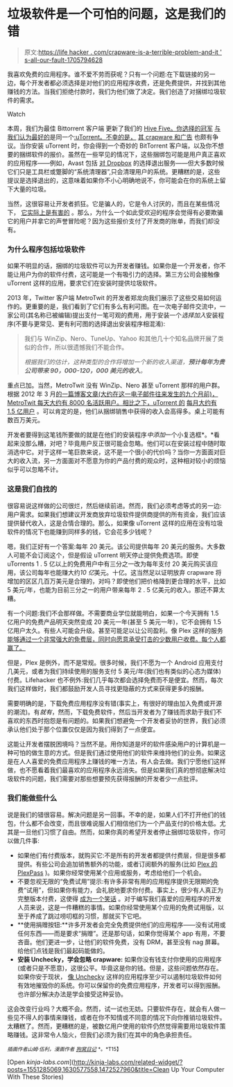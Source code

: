 # 垃圾软件是一个可怕的问题，这是我们的错

> 原文:[https://life hacker . com/crapware-is-a-terrible-problem-and-it ' s-all-our-fault-1705794628](https://lifehacker.com/crapware-is-a-horrible-problem-and-its-all-our-fault-1705794628)

我喜欢免费的应用程序。谁不爱不劳而获呢？只有一个问题:在下载链接的另一边，每个开发者都必须选择是对他们的应用程序收费，还是免费提供，并找到其他赚钱的方法。当我们拒绝付款时，我们为他们做了决定。我们创造了对捆绑垃圾软件的需求。

Watch

本周，我们为最佳 Bittorrent 客户端 更新了我们的 [Hive Five。你选择的冠军](http://lifehacker.com/five-best-bittorrent-clients-5813348#_ga=1.96375385.431406394.1415821409) [与我们认为最好的](https://lifehacker.com/most-popular-bittorrent-client-torrent-1705622513#_ga=1.96375385.431406394.1415821409)是同一个[:uTorrent。不幸的是，](https://lifehacker.com/the-best-bittorrent-client-for-windows-5855268) [其 crapware 和广告](http://lifehacker.com/popular-bittorrent-client-utorrent-is-causing-a-stir-by-1689871066) 也颇有争议。当你安装 uTorrent 时，你会得到一个奇妙的 BitTorrent 客户端，以及你不想要的捆绑软件的报价。虽然在一些罕见的情况下，这些捆绑包可能是用户真正喜欢的应用程序——例如，Avast 包括 [对 Dropbox](http://blog.emsisoft.com/2015/01/17/has-the-antivirus-industry-gone-mad/) 的选择退出服务——但大多数时候它们只是工具栏或蹩脚的“系统清理器”,只会清理用户的系统。更糟糕的是，这些提议是选择退出的，这意味着如果你不小心明确地说不，你可能会在你的系统上留下大量的垃圾。

当然，这很容易让开发者抓狂。它是骗人的，它是令人讨厌的，而且在某些情况下， [它实际上是有害的](http://lifehacker.com/how-to-test-your-pc-for-the-new-superfish-security-vu-1686788663) 。那么，为什么一个如此受欢迎的程序会觉得有必要欺骗它的用户并拿它的声誉冒险呢？因为这些报价支付了开发商的账单，而我们却没有。

### **为什么程序包括垃圾软件**

如果不明显的话，捆绑的垃圾软件可以为开发者赚钱。如果你是一个开发者，你不能让用户为你的软件付费，这可能是一个有吸引力的选择。第三方公司会接触像 uTorrent 这样的应用，要求它们在安装时提供垃圾软件。

2013 年，Twitter 客户端 MetroTwit 的开发者郑龙向我们展示了这些交易如何运作的。更重要的是，我们看到了它们有多么有利可图。在一次电子邮件交流中，一家公司(其名称已被编辑)提出支付一笔可观的费用，用于安装一个*选择加入*安装程序(不要与更常见、更有利可图的选择退出安装程序相混淆):

> 我们与 WinZip、Nero、TuneUp、Yahoo 和其他几十个知名品牌开展了类似的合作，所以很遗憾我们不能合作。
> 
> *根据我们的估计，这种类型的合作将增加一个新的收入渠道，**预计每年为贵公司带来 90，000-120，000 美元的收入**。*

重点已加。当然，MetroTwit 没有 WinZip、Nero 甚至 uTorrent 那样的用户群。根据 2012 年 3 月[的一篇博客文章(大约在这一电子邮件往来发生的九个月前)，MetroTwit 每天大约有 8000 名活跃用户。相比之下，uTorrent 的](http://www.istartedsomething.com/20120328/metrotwit-1-0-now-available/) [每月大约有 1.5 亿用户](https://torrentfreak.com/bittorrent-surges-to-150-million-monthly-users-120109/) 。可以肯定的是，他们从捆绑销售中获得的收入会高得多。桌上可能有数百万美元。

开发者要得到这笔钱所要做的就是在他们的安装程序*中添加*一个小复选框*。*看起来没那么糟，对吧？毕竟用户反正很可能会忽略。他们可以在安装过程中随时取消选中它。对于这样一笔巨款来说，这不是一个很小的代价吗？当你一方面面对巨大的收入流，另一方面面对不愿意为你的产品付费的观众时，这种相对较小的烦恼似乎可以忽略不计。

### **这是我们自找的**

很容易说这样做的公司很烂，然后继续前进。然而，我们必须考虑等式的另一边:用户需求。如果我们想建议开发商放弃垃圾软件提供商提供的所有资金，我们应该提供替代收入，这是合情合理的。那么，如果像 uTorrent 这样的应用在没有垃圾软件的情况下也能赚到同样多的钱，它会花多少钱呢？

嗯，我们正好有一个答案:每年 20 美元。该公司提供每年 20 美元的服务。大多数人可能不会订阅这个，但是假设 uTorrent 明天停止提供免费选项。即使 uTorrents 1 . 5 亿以上的免费用户中有三分之一改为每年支付 20 美元购买该应用，该公司每年也能赚大约*10 亿*美元。十亿。这当然足以证明放弃 crapware 将增加的区区几百万美元是合理的，对吗？即使他们把价格降到更合理的水平，比如 5 美元/年，也能为目前三分之一的用户带来每年 2 . 5 亿美元的收入。那还不算太糟。

有一个问题:我们不会那样做。不需要商业学位就能明白，如果一个今天拥有 1.5 亿用户的免费产品明天突然变成 20 美元一年(甚至 5 美元一年)，它不会拥有 1.5 亿用户太久。有些人可能会升级。甚至可能足以让公司盈利。像 Plex 这样的服务 [能够通过一个非常强大的免费层，同时向愿意承受打击的少数用户收费。每个人都赢了。](http://plex.tv/)

但是，Plex 是例外，而不是常规。很多时候，我们不愿为一个 Android 应用支付几美元，或者为我们持续使用的服务支付 5 美元/年(我们也有类似的心态为媒体)付费。Lifehacker 也不例外:我们几乎每次都会选择免费而不是便宜。然而，每次我们这样做时，我们都鼓励开发人员寻找更隐蔽的方式来获得更多的报酬。

需要明确的是，下载免费应用程序没有错(事实上，有很好的理由加入免费或开源的潮流)。有*就有*，然而，下载免费软件，然后当开发者为了赚钱而求助于我们不喜欢的东西时抱怨是有问题的。如果我们想避免一个开发者妥协的世界，我们必须承认他们处于那个位置仅仅是因为我们得到了一点便宜。

这能让开发者摆脱困境吗？当然不是。用你知道是坏的软件感染用户的计算机是一种可怕的做生意的方式。但是我们通过使用他们的软件来维持他们的业务。如果这是在人人喜爱的免费应用程序上赚钱的唯一方法，有人会去做。我们宁愿他们这样做，也不愿看着我们最喜欢的应用程序永远消失。但是如果我们真的想彻底解决垃圾软件的问题，我们需要对那些想要预先获得报酬的开发者少一点批评。

### 我们能做些什么

说是我们的错很容易。解决问题是另一回事。不幸的是，如果人们不打开他们的钱包，什么都不会改变，而且很难说服人们相信他们为一个产品支付的价格太低。尤其是一旦他们习惯了自由。然而，如果你真的希望开发者停止捆绑垃圾软件，你可以做几件事:

*   如果他们有付费版本，就购买它:不是所有的开发者都提供付费层，但是很多都提供。有些公司会追加销售额外的功能，或者订阅额外的服务(比如 [Plex 的 PlexPass](http://lifehacker.com/plex-adds-premium-plexpass-memberships-and-a-new-vide-5939569) )。如果你经常使用某个应用或服务，考虑给他们一个机会。
*   不要忽视无限的“免费试用”提示:有许多非常有用的应用程序提供无限期的免费“试用”，但如果你有能力，会礼貌地要求你付费。事实上，很少有人真正为完整版本付费，这使得 [成为一个笑话](http://thedoghousediaries.com/4685) 。对于编写我们喜爱的应用程序的开发人员来说，这是一件糟糕的事情。如果你经常使用某个应用的免费试用版，以至于养成了跳过唠叨框的习惯，那就买下它吧。
*   **使用捐赠按钮:**许多开发者会完全免费提供他们的应用程序——没有试用或任何东西——而是要求“捐赠”。还是那句话，如果你觉得某个 app 有用，不要吝啬。他们更进一步，让他们的软件免费，没有 DRM，甚至没有 nag 屏幕。给他们点钱是我们最起码能做的。
*   **安装 Unchecky，学会忽略 crapware:** 如果你没有钱支付你使用的应用程序(或者只是不愿意)，这很公平。毕竟这是你的钱。但是，这些问题依然存在。如果你安于现状， [像 Unchecky](http://lifehacker.com/unchecky-ensures-you-never-accidentally-install-bundlew-1472527960) 这样的应用程序至少可以遏制垃圾软件如何有效地摧毁你的系统。你可以保留你的免费应用程序，开发者可以得到报酬。也许部分解决办法是学会接受这种妥协。

这会改变行业吗？大概不会。然而，试一试也无妨。只要软件存在，就会有人做一些见不得人的事情来赚钱，或者在你不知情或不同意的情况下向你推销垃圾软件。太糟糕了。然而，更糟糕的是，被数亿用户使用的软件仍然觉得需要用垃圾软件策略赚钱。这非常令人恼火，但我们必须为我们在其中的角色承担责任。

<small>*插画作者山姆·伍利，漫画作者*</small> [<small>*狗窝日记*</small>](http://thedoghousediaries.com/4685) <small>*。*T15】</small>

[Open *kinja-labs.com*](http://kinja-labs.com/related-widget/?posts=1551285069,1630577558,1472527960&title=Clean Up Your Computer With These Stories)